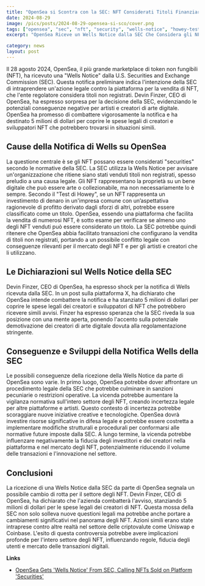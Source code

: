 ```yaml
---
title: "OpenSea si Scontra con la SEC: NFT Considerati Titoli Finanziari"
date: 2024-08-29
image: /pics/posts/2024-08-29-opensea-si-sco/cover.png
tags: ["opensea", "sec", "nft", "security", "wells-notice", "howey-test"]
excerpt: "OpenSea Riceve un Wells Notice dalla SEC Che Considera gli NFT Titoli Finanziari"

category: news
layout: post
---
```



Il 28 agosto 2024, OpenSea, il più grande marketplace di token non fungibili (NFT), ha ricevuto una "Wells Notice" dalla U.S. Securities and Exchange Commission (SEC). Questa notifica preliminare indica l'intenzione della SEC di intraprendere un'azione legale contro la piattaforma per la vendita di NFT, che l'ente regolatore considera titoli non registrati. Devin Finzer, CEO di OpenSea, ha espresso sorpresa per la decisione della SEC, evidenziando le potenziali conseguenze negative per artisti e creatori di arte digitale. OpenSea ha promesso di combattere vigorosamente la notifica e ha destinato 5 milioni di dollari per coprire le spese legali di creatori e sviluppatori NFT che potrebbero trovarsi in situazioni simili.

Cause della Notifica di Wells su OpenSea
-----------

La questione centrale è se gli NFT possano essere considerati "securities" secondo le normative della SEC. La SEC utilizza la Wells Notice per avvisare un'organizzazione che ritiene siano stati venduti titoli non registrati, spesso preludio a una causa legale. Gli NFT rappresentano la proprietà su un bene digitale che può essere arte o collezionabile, ma non necessariamente lo è sempre. Secondo il "Test di Howey", se un NFT rappresenta un investimento di denaro in un'impresa comune con un’aspettativa ragionevole di profitto derivato dagli sforzi di altri, potrebbe essere classificato come un titolo. OpenSea, essendo una piattaforma che facilita la vendita di numerosi NFT, è sotto esame per verificare se almeno uno degli NFT venduti può essere considerato un titolo. La SEC potrebbe quindi ritenere che OpenSea abbia facilitato transazioni che configurano la vendita di titoli non registrati, portando a un possibile conflitto legale con conseguenze rilevanti per il mercato degli NFT e per gli artisti e creatori che li utilizzano.

Le Dichiarazioni sul Wells Notice della SEC
-----------

Devin Finzer, CEO di OpenSea, ha espresso shock per la notifica di Wells ricevuta dalla SEC. In un post sulla piattaforma X, ha dichiarato che OpenSea intende combattere la notifica e ha stanziato 5 milioni di dollari per coprire le spese legali dei creatori e sviluppatori di NFT che potrebbero ricevere simili avvisi. Finzer ha espresso speranza che la SEC riveda la sua posizione con una mente aperta, ponendo l'accento sulla potenziale demotivazione dei creatori di arte digitale dovuta alla regolamentazione stringente.

Conseguenze e Sviluppi della Notifica Wells della SEC
-----------

Le possibili conseguenze della ricezione della Wells Notice da parte di OpenSea sono varie. In primo luogo, OpenSea potrebbe dover affrontare un procedimento legale della SEC che potrebbe culminare in sanzioni pecuniarie o restrizioni operative. La vicenda potrebbe aumentare la vigilanza normativa sull'intero settore degli NFT, creando incertezza legale per altre piattaforme e artisti. Questo contesto di incertezza potrebbe scoraggiare nuove iniziative creative e tecnologiche. OpenSea dovrà investire risorse significative in difesa legale e potrebbe essere costretta a implementare modifiche strutturali e procedurali per conformarsi alle normative future imposte dalla SEC. A lungo termine, la vicenda potrebbe influenzare negativamente la fiducia degli investitori e dei creatori nella piattaforma e nel mercato degli NFT, potenzialmente riducendo il volume delle transazioni e l'innovazione nel settore.

Conclusioni
-----------

La ricezione di una Wells Notice dalla SEC da parte di OpenSea segnala un possibile cambio di rotta per il settore degli NFT. Devin Finzer, CEO di OpenSea, ha dichiarato che l'azienda combatterà l'avviso, stanziando 5 milioni di dollari per le spese legali dei creatori di NFT. Questa mossa della SEC non solo solleva nuove questioni legali ma potrebbe anche portare a cambiamenti significativi nel panorama degli NFT. Azioni simili erano state intraprese contro altre realtà nel settore delle criptovalute come Uniswap e Coinbase. L'esito di questa controversia potrebbe avere implicazioni profonde per l'intero settore degli NFT, influenzando regole, fiducia degli utenti e mercato delle transazioni digitali.

**Links**


- [OpenSea Gets 'Wells Notice' From SEC, Calling NFTs Sold on Platform 'Securities'](https://www.coindesk.com/policy/2024/08/28/opensea-gets-wells-notice-from-sec-calling-nfts-sold-on-platform-securities/)